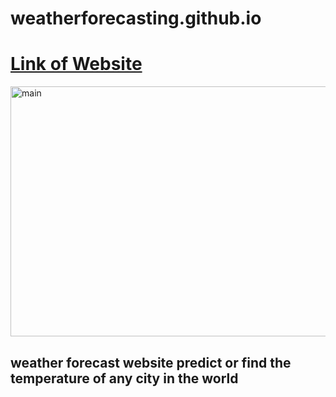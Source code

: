 
# weatherforecasting.github.io
<!DOCTYPE html>
<html>
<head>
  </head>
 
 <body>
   <h1><a href="https://harshit645.github.io/weatherforecasting.github.io/">Link of Website</a></h1>
   <img src="https://live.staticflickr.com/7343/12206422215_8aced6e464_b.jpg" alt="main" width="700px" height="400px"/>
   <h2>weather forecast website predict or find the temperature of any city in the world</h2>
  </body>
</html>

